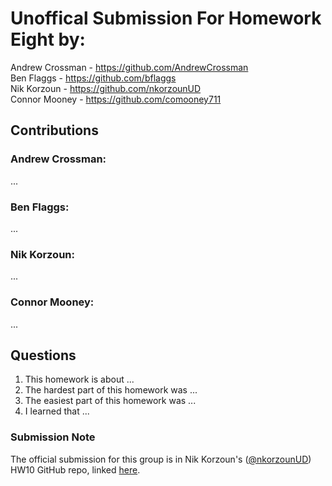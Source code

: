 # Unoffical Submission For Homework Eight by:
Andrew Crossman -  https://github.com/AndrewCrossman <br />
Ben Flaggs - https://github.com/bflaggs <br />
Nik Korzoun - https://github.com/nkorzounUD <br />
Connor Mooney - https://github.com/comooney711 <br />

## Contributions
### Andrew Crossman:
...

### Ben Flaggs:
...

### Nik Korzoun:
...

### Connor Mooney:
...

## Questions
1. This homework is about ...
2. The hardest part of this homework was ...
3. The easiest part of this homework was ...
4. I learned that ...

### Submission Note
The official submission for this group is in Nik Korzoun's ([@nkorzounUD](https://github.com/nkorzounUD)) HW10 GitHub repo, linked [here](https://github.com/nkorzounUD/DSPS_NKorzoun/tree/main/HW10).

